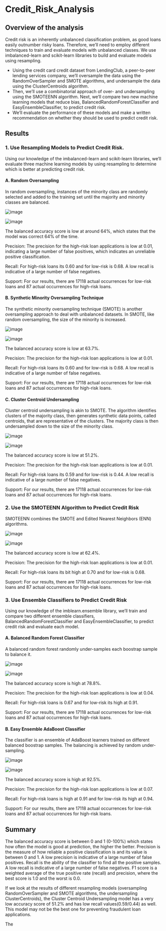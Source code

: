 # Credit_Risk_Analysis

## Overview of the analysis

Credit risk is an inherently unbalanced classification problem, as good loans easily outnumber risky loans. Therefore, we’ll need to employ different techniques to train and evaluate models with unbalanced classes. We use imbalanced-learn and scikit-learn libraries to build and evaluate models using resampling.

* Using the credit card credit dataset from LendingClub, a peer-to-peer lending services company, we’ll oversample the data using the RandomOverSampler and SMOTE algorithms, and undersample the data using the ClusterCentroids algorithm. 
* Then, we’ll use a combinatorial approach of over- and undersampling using the SMOTEENN algorithm. Next, we’ll compare two new machine learning models that reduce bias,
BalancedRandomForestClassifier and EasyEnsembleClassifier, to predict credit risk. 
* We’ll evaluate the performance of these models and make a written recommendation on whether they should be used to predict credit risk.

## Results

### 1. Use Resampling Models to Predict Credit Risk.

Using our knowledge of the imbalanced-learn and scikit-learn libraries, we’ll evaluate three machine learning models by using resampling to determine which is better at predicting credit risk.

#### A. Random Oversampling

In random oversampling, instances of the minority class are randomly selected and added to the training set until the majority and minority classes are balanced.

![image](https://user-images.githubusercontent.com/111020934/206120634-a4e23de6-6a6b-4604-990d-713e74f32d8b.png)

![image](https://user-images.githubusercontent.com/111020934/206120702-20d91071-a4db-45f3-901d-832b10d6d939.png)

The balanced accuracy score is low at around 64%, which states that the model was correct 64% of the time.

Precision: The precision for the high-risk loan applications is low at 0.01, indicating a large number of false positives, which indicates an unreliable positive classification.

Recall:  For high-risk loans its 0.60 and for low-risk is 0.68. A low recall is indicative of a large number of false negatives.

Support: For our results, there are 17118 actual occurrences for low-risk loans and 87 actual occurrences for high-risk loans.

#### B. Synthetic Minority Oversampling Technique

The synthetic minority oversampling technique (SMOTE) is another oversampling approach to deal with unbalanced datasets. In SMOTE, like random oversampling, the size of the minority is increased.

![image](https://user-images.githubusercontent.com/111020934/206322763-25640125-3afc-46e2-aa6c-a5a8732a6eec.png)

![image](https://user-images.githubusercontent.com/111020934/206322818-fe69020e-da67-46d3-af89-6f1dc24f8347.png)

The balanced accuracy score is low at 63.7%.

Precision: The precision for the high-risk loan applications is low at 0.01.

Recall:  For high-risk loans its 0.60 and for low-risk is 0.68. A low recall is indicative of a large number of false negatives.

Support: For our results, there are 17118 actual occurrences for low-risk loans and 87 actual occurrences for high-risk loans.

#### C. Cluster Centroid Undersampling

Cluster centroid undersampling is akin to SMOTE. The algorithm identifies clusters of the majority class, then generates synthetic data points, called centroids, that are representative of the clusters. The majority class is then undersampled down to the size of the minority class.

![image](https://user-images.githubusercontent.com/111020934/206323988-3dbd95bc-4b57-4df1-9618-e3fc18e71e8e.png)

![image](https://user-images.githubusercontent.com/111020934/206324051-16793188-08e7-4b06-9a61-8e9c5f922e82.png)

The balanced accuracy score is low at 51.2%.

Precision: The precision for the high-risk loan applications is low at 0.01.

Recall:  For high-risk loans its 0.59 and for low-risk is 0.44. A low recall is indicative of a large number of false negatives.

Support: For our results, there are 17118 actual occurrences for low-risk loans and 87 actual occurrences for high-risk loans.

### 2. Use the SMOTEENN Algorithm to Predict Credit Risk

SMOTEENN combines the SMOTE and Edited Nearest Neighbors (ENN) algorithms. 

![image](https://user-images.githubusercontent.com/111020934/206324594-a9e62b31-e86a-4c8f-b53e-5af1465177b2.png)

![image](https://user-images.githubusercontent.com/111020934/206324674-906b7e40-7a26-4860-a47e-ca4132d8edca.png)

The balanced accuracy score is low at 62.4%.

Precision: The precision for the high-risk loan applications is low at 0.01.

Recall:  For high-risk loans its bit high at 0.70 and for low-risk is 0.68.

Support: For our results, there are 17118 actual occurrences for low-risk loans and 87 actual occurrences for high-risk loans.

### 3. Use Ensemble Classifiers to Predict Credit Risk

Using our knowledge of the imblearn.ensemble library, we’ll train and compare two different ensemble classifiers, BalancedRandomForestClassifier and EasyEnsembleClassifier, to predict credit risk and evaluate each model.

#### A. Balanced Random Forest Classifier

 A balanced random forest randomly under-samples each boostrap sample to balance it.
 
 ![image](https://user-images.githubusercontent.com/111020934/206325726-33dd618e-262e-45ae-b1f9-333673411ae5.png)

![image](https://user-images.githubusercontent.com/111020934/206325762-4e734f84-5b0c-4e1d-96e2-83381ffc257d.png)

The balanced accuracy score is high at 78.8%.

Precision: The precision for the high-risk loan applications is low at 0.04.

Recall:  For high-risk loans is 0.67 and for low-risk its high at 0.91.

Support: For our results, there are 17118 actual occurrences for low-risk loans and 87 actual occurrences for high-risk loans.

#### B. Easy Ensemble AdaBoost Classifier

The classifier is an ensemble of AdaBoost learners trained on different balanced boostrap samples. The balancing is achieved by random under-sampling. 

![image](https://user-images.githubusercontent.com/111020934/206326329-7be5de1b-34b3-451b-a417-9219890ef3c7.png)

![image](https://user-images.githubusercontent.com/111020934/206326379-6bb18fb2-89b6-46cc-9206-05cb73947c7e.png)

The balanced accuracy score is high at 92.5%.

Precision: The precision for the high-risk loan applications is low at 0.07.

Recall:  For high-risk loans is high at 0.91 and for low-risk its high at 0.94.

Support: For our results, there are 17118 actual occurrences for low-risk loans and 87 actual occurrences for high-risk loans.


## Summary

The balanced accuracy score is between 0 and 1 (0-100%) which states how often the model is good at prediction, the higher the better. Precision is the measure of how reliable a positive classification is and its value is between 0 and 1. A low precision is indicative of a large number of false positives.
Recall is the ability of the classifier to find all the positive samples. A low recall is indicative of a large number of false negatives.
F1 score is a weighted average of the true positive rate (recall) and precision, where the best score is 1.0 and the worst is 0.0.

If we look at the results of different resampling models (oversampling RandomOverSampler and SMOTE algorithms, the undersampling ClusterCentroids), the Cluster Centroid Undersampling model has a very low accuracy score of 51.2% and has low recall values(0.59/0.44) as well. This model may not be the best one for preventing fraudulent loan applications.

The 







